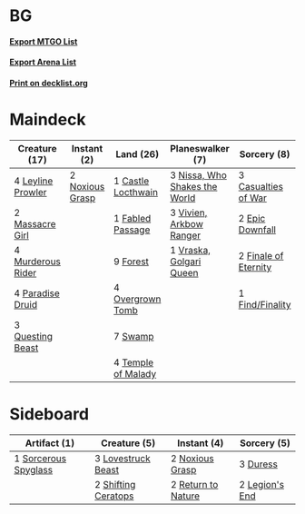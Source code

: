 # BG

#### [Export MTGO List](../collection/BG/BG.txt)
#### [Export Arena List](../collection/BG/BG_arena.txt)
#### [Print on decklist.org](http://decklist.org/?deckmain=1%09Castle%20Locthwain%0A3%09Casualties%20of%20War%0A2%09Epic%20Downfall%0A1%09Fabled%20Passage%0A2%09Finale%20of%20Eternity%0A1%09Find/Finality%0A9%09Forest%0A4%09Leyline%20Prowler%0A2%09Massacre%20Girl%0A4%09Murderous%20Rider%0A3%09Nissa,%20Who%20Shakes%20the%20World%0A2%09Noxious%20Grasp%0A4%09Overgrown%20Tomb%0A4%09Paradise%20Druid%0A3%09Questing%20Beast%0A7%09Swamp%0A4%09Temple%20of%20Malady%0A3%09Vivien,%20Arkbow%20Ranger%0A1%09Vraska,%20Golgari%20Queen&deckside=3%09Duress%0A2%09Legion's%20End%0A3%09Lovestruck%20Beast%0A2%09Noxious%20Grasp%0A2%09Return%20to%20Nature%0A2%09Shifting%20Ceratops%0A1%09Sorcerous%20Spyglass)
# Maindeck

|                                       Creature (17)                                        |                                       Instant (2)                                        |                                          Land (26)                                          |                                            Planeswalker (7)                                            |                                          Sorcery (8)                                          |
|--------------------------------------------------------------------------------------------|------------------------------------------------------------------------------------------|---------------------------------------------------------------------------------------------|--------------------------------------------------------------------------------------------------------|-----------------------------------------------------------------------------------------------|
|4 [Leyline Prowler](http://gatherer.wizards.com/Pages/Card/Details.aspx?multiverseid=461129)|2 [Noxious Grasp](http://gatherer.wizards.com/Pages/Card/Details.aspx?multiverseid=466864)|1 [Castle Locthwain](http://gatherer.wizards.com/Pages/Card/Details.aspx?multiverseid=473203)|3 [Nissa, Who Shakes the World](http://gatherer.wizards.com/Pages/Card/Details.aspx?multiverseid=461096)|3 [Casualties of War](http://gatherer.wizards.com/Pages/Card/Details.aspx?multiverseid=461114) |
|2 [Massacre Girl](http://gatherer.wizards.com/Pages/Card/Details.aspx?multiverseid=461026)  |                                                                                          |1 [Fabled Passage](http://gatherer.wizards.com/Pages/Card/Details.aspx?multiverseid=473206)  |3 [Vivien, Arkbow Ranger](http://gatherer.wizards.com/Pages/Card/Details.aspx?multiverseid=466953)      |2 [Epic Downfall](http://gatherer.wizards.com/Pages/Card/Details.aspx?multiverseid=473047)     |
|4 [Murderous Rider](http://gatherer.wizards.com/Pages/Card/Details.aspx?multiverseid=473059)|                                                                                          |9 [Forest](http://gatherer.wizards.com/Pages/Card/Details.aspx?multiverseid=439860)          |1 [Vraska, Golgari Queen](http://gatherer.wizards.com/Pages/Card/Details.aspx?multiverseid=452963)      |2 [Finale of Eternity](http://gatherer.wizards.com/Pages/Card/Details.aspx?multiverseid=461018)|
|4 [Paradise Druid](http://gatherer.wizards.com/Pages/Card/Details.aspx?multiverseid=461098) |                                                                                          |4 [Overgrown Tomb](http://gatherer.wizards.com/Pages/Card/Details.aspx?multiverseid=405103)  |                                                                                                        |1 [Find/Finality](http://gatherer.wizards.com/Pages/Card/Details.aspx?multiverseid=452975)     |
|3 [Questing Beast](http://gatherer.wizards.com/Pages/Card/Details.aspx?multiverseid=473133) |                                                                                          |7 [Swamp](http://gatherer.wizards.com/Pages/Card/Details.aspx?multiverseid=439858)           |                                                                                                        |                                                                                               |
|                                                                                            |                                                                                          |4 [Temple of Malady](http://gatherer.wizards.com/Pages/Card/Details.aspx?multiverseid=380515)|                                                                                                        |                                                                                               |


# Sideboard

|                                         Artifact (1)                                          |                                         Creature (5)                                         |                                         Instant (4)                                         |                                       Sorcery (5)                                       |
|-----------------------------------------------------------------------------------------------|----------------------------------------------------------------------------------------------|---------------------------------------------------------------------------------------------|-----------------------------------------------------------------------------------------|
|1 [Sorcerous Spyglass](http://gatherer.wizards.com/Pages/Card/Details.aspx?multiverseid=435407)|3 [Lovestruck Beast](http://gatherer.wizards.com/Pages/Card/Details.aspx?multiverseid=473127) |2 [Noxious Grasp](http://gatherer.wizards.com/Pages/Card/Details.aspx?multiverseid=466864)   |3 [Duress](http://gatherer.wizards.com/Pages/Card/Details.aspx?multiverseid=14557)       |
|                                                                                               |2 [Shifting Ceratops](http://gatherer.wizards.com/Pages/Card/Details.aspx?multiverseid=466948)|2 [Return to Nature](http://gatherer.wizards.com/Pages/Card/Details.aspx?multiverseid=461102)|2 [Legion's End](http://gatherer.wizards.com/Pages/Card/Details.aspx?multiverseid=466860)|

